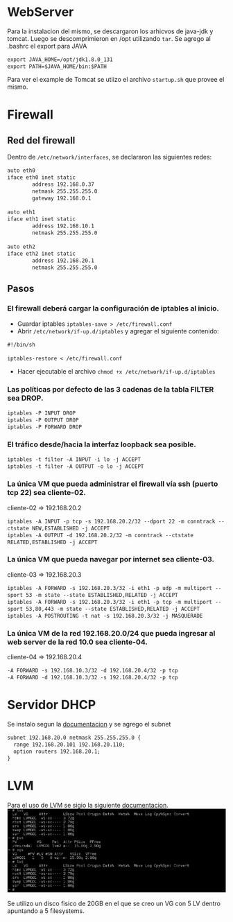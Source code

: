# WebServer
Para la instalacion del mismo, se descargaron los arhicvos de java-jdk y tomcat. Luego se descomprimieron en /opt utilizando `tar`. Se agrego al .bashrc el export para JAVA
```
export JAVA_HOME=/opt/jdk1.8.0_131
export PATH=$JAVA_HOME/bin:$PATH
```

Para ver el example de Tomcat se utiizo el archivo `startup.sh` que provee el mismo.

# Firewall
## Red del firewall
Dentro de `/etc/network/interfaces`, se declararon las siguientes redes:
```
auto eth0
iface eth0 inet static
        address 192.168.0.37
        netmask 255.255.255.0
        gateway 192.168.0.1
        
auto eth1
iface eth1 inet static
        address 192.168.10.1
        netmask 255.255.255.0
        
auto eth2
iface eth2 inet static
        address 192.168.20.1
        netmask 255.255.255.0
```

## Pasos
### El firewall deberá cargar la configuración de iptables al inicio.

- Guardar iptables  `iptables-save > /etc/firewall.conf`
- Abrir `/etc/network/if-up.d/iptables` y agregar el siguiente contenido:
```
#!/bin/sh

iptables-restore < /etc/firewall.conf
```
- Hacer ejecutable el archivo `chmod +x /etc/network/if-up.d/iptables`

### Las políticas por defecto de las 3 cadenas de la tabla FILTER sea DROP.
```
iptables -P INPUT DROP
iptables -P OUTPUT DROP
iptables -P FORWARD DROP
```

### El tráfico desde/hacia la interfaz loopback sea posible.
```
iptables -t filter -A INPUT -i lo -j ACCEPT
iptables -t filter -A OUTPUT -o lo -j ACCEPT
```

### La única VM que pueda administrar el firewall vía ssh (puerto tcp 22) sea cliente-02.
cliente-02 => 192.168.20.2
```
iptables -A INPUT -p tcp -s 192.168.20.2/32 --dport 22 -m conntrack --ctstate NEW,ESTABLISHED -j ACCEPT
iptables -A OUTPUT -d 192.168.20.2/32 -m conntrack --ctstate RELATED,ESTABLISHED -j ACCEPT
```

### La única VM que pueda navegar por internet sea cliente-03.
cliente-03 => 192.168.20.3
```
iptables -A FORWARD -s 192.168.20.3/32 -i eth1 -p udp -m multiport --sport 53 -m state --state ESTABLISHED,RELATED -j ACCEPT
iptables -A FORWARD -s 192.168.20.3/32 -i eth1 -p tcp -m multiport --sport 53,80,443 -m state --state ESTABLISHED,RELATED -j ACCEPT
iptables -A POSTROUTING -t nat -s 192.168.20.3/32 -j MASQUERADE
```

### La única VM de la red 192.168.20.0/24 que pueda ingresar al web server de la red 10.0 sea cliente-04.
cliente-04 => 192.168.20.4
```
-A FORWARD -s 192.168.10.3/32 -d 192.168.20.4/32 -p tcp
-A FORWARD -d 192.168.10.3/32 -s 192.168.20.4/32 -p tcp
```

# Servidor DHCP
Se instalo segun la [documentacion](https://servidordebian.org/es/wheezy/intranet/dhcp/server) y se agrego el subnet
```
subnet 192.168.20.0 netmask 255.255.255.0 {
  range 192.168.20.101 192.168.20.110;
  option routers 192.168.20.1;
}
```

# LVM
Para el uso de LVM se sigio la siguiente [documentacion](https://techencyclopedia.wordpress.com/2018/03/11/how-to-install-debian-8-by-manually-creating-lvm-linux-partitions/).
![LVM](https://raw.githubusercontent.com/alfijuan/up-ca-tp-integrador/master/lvm-client02.png)

Se utilizo un disco fisico de 20GB en el que se creo un VG con 5 LV dentro apuntando a 5 filesystems.
